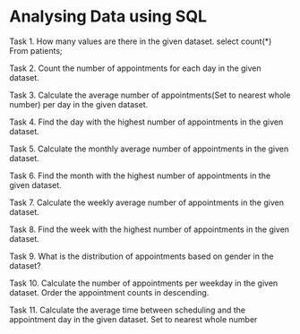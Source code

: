 # Analysing Data using SQL


Task 1. How many values are there in the given dataset.
select count(*) 
From patients;

Task 2. Count the number of appointments for each day in the given dataset.


Task 3. Calculate the average number of appointments(Set to nearest whole number) per day in the given dataset.


Task 4. Find the day with the highest number of appointments in the given dataset.


Task 5. Calculate the monthly average number of appointments in the given dataset.


Task 6. Find the month with the highest number of appointments in the given dataset.


Task 7. Calculate the weekly average number of appointments in the given dataset.


Task 8. Find the week with the highest number of appointments in the given dataset.


Task 9. What is the distribution of appointments based on gender in the dataset?


Task 10. Calculate the number of appointments per weekday in the given dataset. Order the appointment counts in descending.


Task 11. Calculate the average time between scheduling and the appointment day in the given dataset. Set to nearest whole number


